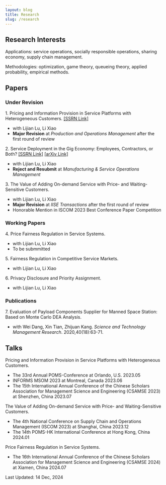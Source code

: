 ```yaml
---
layout: blog
title: Research
slug: /research
---
```

## Research Interests
Applications: service operations, socially responsible operations, sharing economy, supply chain management.

Methodologies: optimization, game theory, queueing theory, applied probability, empirical methods.



## Papers

### Under Revision
<p>
  1. Pricing and Information Provision in Service Platforms with Heterogeneous Customers. <a href="https://papers.ssrn.com/sol3/papers.cfm?abstract_id=5013751">[SSRN Link]</a> 
</p>
  <ul>
    <li>with Lijian Lu, Li Xiao</li>
    <li><b>Major Revision</b> at <em>Production and Operations Management</em> after the first round of review  </li>
  </ul>
  
  <p>
  2. Service Deployment in the Gig Economy: Employees, Contractors, or Both? <a href="https://papers.ssrn.com/sol3/papers.cfm?abstract_id=4616847">[SSRN Link]</a> <a href="https://arxiv.org/abs/2411.06793">[arXiv Link]</a> 
</p>
  <ul>
    <li>with Lijian Lu, Li Xiao</li>
    <li><b>Reject and Resubmit</b> at <em>Manufacturing & Service Operations Management</em> </li>
  </ul>

<p>
  3. The Value of Adding On-demand Service with Price- and Waiting-Sensitive Customers. 
</p>
  <ul>
    <li>with Lijian Lu, Li Xiao</li>
    <li><b>Major Revision</b> at <em>IISE Transactions</em> after the first round of review</li>
    <li>Honorable Mention in ISCOM 2023 Best Conference Paper Competition</li>
  </ul>


### Working Papers
<p>
  4. Price Fairness Regulation in Service Systems.
</p>
  <ul>
    <li>with Lijian Lu, Li Xiao  </li>
    <li>To be submmitted</li>
  </ul>


<p> 
  5. Fairness Regulation in Competitive Service Markets. </p>
<ul>
<li>with Lijian Lu, Li Xiao</li>
</ul>


<p>
6. Privacy Disclosure and Priority Assignment.</p>
<ul>
<li>with Lijian Lu, Li Xiao</li>
</ul>
  
### Publications
<p>
  7. Evaluation of Payload Components Supplier for Manned Space Station: Based on Monte Carlo DEA Analysis.
</p>
  <ul>
    <li>with Wei Dang, Xin Tian, Zhijuan Kang. <em>Science and Technology Management Research</em>. 2020,40(18):63-71.</li>
  </ul>

## Talks
<p> Pricing and Information Provision in Service Platforms with Heterogeneous Customers. </p>
<ul>
  <li>The 33rd Annual POMS-Conference at Orlando, U.S. 2023.05</li>
  <li>INFORMS MSOM 2023 at Montreal, Canada  2023.06</li>
  <li>The 15th International Annual Conference of the Chinese Scholars Association for Management Science and Engineering (CSAMSE 2023) at Shenzhen, China  2023.07 </li>
</ul>

<p>The Value of Adding On-demand Service with Price- and Waiting-Sensitive Customers. </p>
<ul>
  <li>The 4th National Conference on Supply Chain and Operations Management (ISCOM 2023) at Shanghai, China  2023.12  </li>
  <li> The 14th POMS-HK International Conference at Hong Kong, China  2024.01 </li>
</ul>

<p>
Price Fairness Regulation in Service Systems.
</p>
<ul>
<li> The 16th International Annual Conference of the Chinese Scholars Association for Management Science and Engineering (CSAMSE 2024) at Xiamen, China  2024.07  </li> 
</ul>

<p>Last Updated: 14 Dec, 2024</p>

